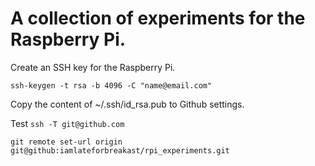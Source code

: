 # A collection of experiments for the Raspberry Pi.

Create an SSH key for the Raspberry Pi.

`ssh-keygen -t rsa -b 4096 -C "name@email.com"`

Copy the content of ~/.ssh/id_rsa.pub to Github settings.

Test
`ssh -T git@github.com`

`git remote set-url origin git@github:iamlateforbreakast/rpi_experiments.git`

